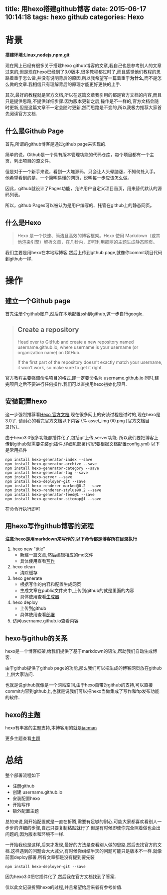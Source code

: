 title: 用hexo搭建github博客
date: 2015-06-17 10:14:18
tags: hexo github 
categories: Hexo
---

# 背景
**搭建环境:Linux,nodejs,npm,git**

现在网上已经有很多关于搭建hexo github博客的文章,我自己也是参考别人的文章过来的,但是现在hexo已经到了3.0版本,很多教程都过时了,而且感觉他们教程的思路着重于怎么做,并没有说明背后的原因,所以我希望写一篇着重于**为什么**,而不是怎么做的文章.我相信只有理解背后的原理才能更好更快的上手.

其次,最好的教程就是官方文档,所以在这篇文章我引用的都是官方文档的内容,而且只是提供思路,不提供详细步骤.因为版本更新之后,操作是不一样的,官方文档会随时更新,但是这篇文章不一定会随时更新,然而思路是不变的,所以我极力推荐大家首先阅读官方文档.

## 什么是Github Page
首先,所谓的github博客是通过github page来实现的.

简单的说，Github是一个具有版本管理功能的代码仓库，每个项目都有一个主页，列出项目的源文件。

但是对于一个新手来说，看到一大堆源码，只会让人头晕脑涨，不知何处入手。
他希望看到的是，一个简明易懂的网页，说明每一步应该怎么做。

因此，github就设计了Pages功能，允许用户自定义项目首页，用来替代默认的源码列表。

所以，github Pages可以被认为是用户编写的、托管在github上的静态网页。

## 什么是Hexo
> Hexo 是一个快速、简洁且高效的博客框架。Hexo 使用 Markdown（或其他渲染引擎）解析文章，在几秒内，即可利用靓丽的主题生成静态网页。

我们主要是用hexo在本地写博客,然后上传到github page,就像你commit项目代码到github一样.
# 操作

## 建立一个Github page
首先注册个github账户,然后在本地配置ssh到github,这一步自行google.
> ## Create a repository
>Head over to GitHub and create a new repository named username.github.io, where username is your username (or organization name) on GitHub.
>
>If the first part of the repository doesn’t exactly match your username, it won’t work, so make sure to get it right.

官方教程主要强调命名项目的格式,即一定要命名为 username.github.io
同时,建完项目之后不要进行任何操作.我们可以直接用hexo初始化项目.

## 安装配置hexo
这一步强烈推荐看[Hexo 官方文档](http://hexo.io/zh-cn/docs/index.html),现在很多网上的安装过程是过时的,现在hexo是3.0了.
请耐心的看完官方文档以下内容
{% asset_img 00.png [官方文档目录]%}_

由于hexo3.0很多功能都插件化了,包括git上传,server功能.
所以我们要把博客上传到github就需要先装git插件,详细见[部署](http://hexo.io/zh-cn/docs/deployment.html)(切记要根据文档配置config.yml)
以下是常用插件

    npm install hexo-generator-index --save
    npm install hexo-generator-archive --save
    npm install hexo-generator-category --save
    npm install hexo-generator-tag --save
    npm install hexo-server --save
    npm install hexo-deployer-git --save
    npm install hexo-renderer-marked@0.2 --save
    npm install hexo-renderer-stylus@0.2 --save
    npm install hexo-generator-feed@1 --save
    npm install hexo-generator-sitemap@1 --save

在命令行执行即可

## 用hexo写作github博客的流程
**注意:hexo是用markdown来写作的,以下命令都是博客所在目录执行**

1. hexo new "title" 
    - 新建一篇文章,然后编辑相应的md文件
    - 具体使用查看[写作](http://hexo.io/zh-cn/docs/writing.html)
2. hexo clean 
    - 清除缓存
3. hexo generate
    - 根据写作的内容和配置生成网页
    - 生成文章在public文件夹中,上传到github的就是里面的内容
    - 具体使用查看[生成器](http://hexo.io/zh-cn/docs/generating.html)
4. hexo deploy 
    - 上传到github
    - 具体使用查看[部署](http://hexo.io/zh-cn/docs/deployment.html)
5. 访问username.github.io查看内容


## hexo与github的关系

hexo是一个博客框架,给我们提供了基于markdown的语法,帮助我们自动生成博客.

由于github提供了github page的功能,那么我们可以把生成的博客网页放在github上,供大家访问.

也就是说github就像是一个网站空间,由于hexo自带对github的支持,可以直接commit内容到github上,也就是说我们可以把hexo当做集成了写作和ftp发布功能的软件.


## hexo的主题

hexo有丰富的主题支持,本博客用的就是[jacman](http://wuchong.me/jacman/2014/11/20/how-to-use-jacman/)

更多主题查看[主题](http://hexo.io/themes/)

# 总结

整个部署流程如下
- 注册github
- 创建 username.github.io
- 安装配置hexo
- 开始写作
- 额外配置主题

总的来说,刚开始配置就是一直在折腾,需要有足够的耐心,可能大家都喜欢看别人一步步的详细的步骤,自己只要复制粘贴就行了.但是有时候即使你完全照着做也会出问题的,因为版本和环境不一样.

一开始我也是这样,后来才发现,最好的方法是查看别人做的思路,然后去找官方的文档.这样遇到的问题会大大减少,有时候你纠结半天的问题可能只是版本不一样.就像前面deploy部署,所有文章都是没有提到要先装

    npm install hexo-deployer-git --save

因为hexo3.0把它插件化了,然后我在官方文档找到了答案.

仅以此文记录折腾hexo的过程,并且希望给后来者有参考价值.
